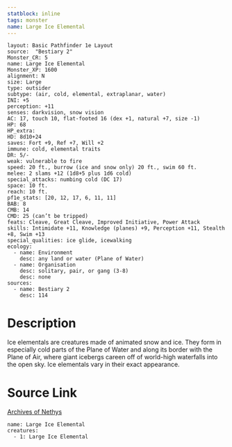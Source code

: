 ```yaml
---
statblock: inline
tags: monster
name: Large Ice Elemental
---
```

```statblock
layout: Basic Pathfinder 1e Layout
source:  "Bestiary 2"
Monster_CR: 5
name: Large Ice Elemental
Monster_XP: 1600
alignment: N
size: Large
type: outsider
subtype: (air, cold, elemental, extraplanar, water)
INI: +5
perception: +11
senses: darkvision, snow vision
AC: 17, touch 10, flat-footed 16 (dex +1, natural +7, size -1)
HP: 68
HP_extra: 
HD: 8d10+24
saves: Fort +9, Ref +7, Will +2
immune: cold, elemental traits
DR: 5/-
weak: vulnerable to fire
speed: 20 ft., burrow (ice and snow only) 20 ft., swim 60 ft.
melee: 2 slams +12 (1d8+5 plus 1d6 cold)
special_attacks: numbing cold (DC 17)
space: 10 ft.
reach: 10 ft.
pf1e_stats: [20, 12, 17, 6, 11, 11]
BAB: 8
CMB: 14
CMD: 25 (can’t be tripped)
feats: Cleave, Great Cleave, Improved Initiative, Power Attack
skills: Intimidate +11, Knowledge (planes) +9, Perception +11, Stealth +8, Swim +13
special_qualities: ice glide, icewalking
ecology:
  - name: Environment
    desc: any land or water (Plane of Water)
  - name: Organisation
    desc: solitary, pair, or gang (3-8)
    desc: none
sources:
  - name: Bestiary 2
    desc: 114
```
# Description
Ice elementals are creatures made of animated snow and ice. They form in especially cold parts of the Plane of Water and along its border with the Plane of Air, where giant icebergs careen off of world-high waterfalls into the open sky. Ice elementals vary in their exact appearance.
# Source Link
[Archives of Nethys](https://aonprd.com/MonsterDisplay.aspx?ItemName=Large%20Ice%20Elemental)
```encounter-table
name: Large Ice Elemental
creatures:
  - 1: Large Ice Elemental
```
